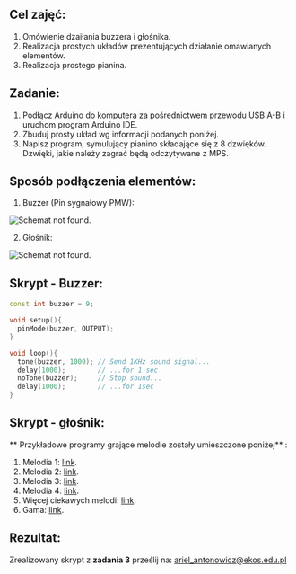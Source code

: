 
## Cel zajęć:
1. Omówienie dzaiłania buzzera i głośnika.
2. Realizacja prostych układów prezentujących działanie omawianych elementów.
3. Realizacja prostego pianina.


## Zadanie:
1. Podłącz Arduino do komputera za pośrednictwem przewodu USB A-B i uruchom program Arduino IDE.
2. Zbuduj prosty układ wg informacji podanych poniżej.
3. Napisz program, symulujący pianino składające się z 8 dzwięków. Dzwięki, jakie należy zagrać będą odczytywane z MPS.

## Sposób podłączenia elementów:
1. Buzzer (Pin sygnałowy PMW):

![Schemat not found](https://github.com/Arillos/Arduino-EKOS-/blob/main/8.%20Buzzer%20i%20g%C5%82o%C5%9Bnik/buzzer.JPG).

2. Głośnik:

![Schemat not found](https://github.com/Arillos/Arduino-EKOS-/blob/main/8.%20Buzzer%20i%20g%C5%82o%C5%9Bnik/glo%C5%9Bnik_schemat.jpg).

## Skrypt - Buzzer:
```c++
const int buzzer = 9;

void setup(){
  pinMode(buzzer, OUTPUT); 
}

void loop(){
  tone(buzzer, 1000); // Send 1KHz sound signal...
  delay(1000);        // ...for 1 sec
  noTone(buzzer);     // Stop sound...
  delay(1000);        // ...for 1sec 
}

```
## Skrypt - głośnik:
** Przykładowe programy grające melodie zostały umieszczone poniżej** :

1. Melodia 1: [link](https://github.com/Arillos/Arduino-EKOS-/blob/main/8.%20Buzzer%20i%20g%C5%82o%C5%9Bnik/glosnik_1.ino).
2. Melodia 2: [link](https://github.com/Arillos/Arduino-EKOS-/blob/main/8.%20Buzzer%20i%20g%C5%82o%C5%9Bnik/glosnik_2.ino).
3. Melodia 3: [link](https://github.com/Arillos/Arduino-EKOS-/blob/main/8.%20Buzzer%20i%20g%C5%82o%C5%9Bnik/glosnik_3.ino).
4. Melodia 4: [link](https://github.com/Arillos/Arduino-EKOS-/blob/main/8.%20Buzzer%20i%20g%C5%82o%C5%9Bnik/glosnik_4.ino).
5. Więcej ciekawych melodi: [link](https://github.com/robsoncouto/arduino-songs).
6. Gama: [link](https://github.com/Arillos/Arduino-EKOS-/blob/main/8.%20Buzzer%20i%20g%C5%82o%C5%9Bnik/gama.ino).




## Rezultat:
Zrealizowany skrypt z **zadania 3** prześlij na: ariel_antonowicz@ekos.edu.pl
